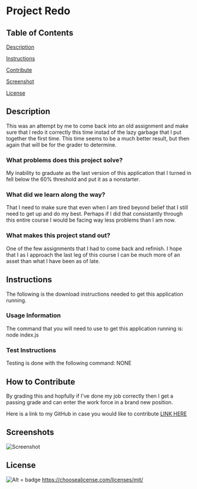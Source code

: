 # Project Redo

## Table of Contents

[Description](#description) <br>

[Instructions](#instruction) <br>

[Contribute](#contribute) <br> 

[Screenshot](#screenshot) <br> 

[License](#license) <br>


<a name="description"> </a>
## Description


This was an attempt by me to come back into an old assignment and make sure that I redo it correctly this time instad of the lazy garbage that I put together the first time. This time seems to be a much better result, but then again that will be for the grader to determine.

### What problems does this project solve?

My inability to graduate as the last version of this application that I turned in fell below the 60% threshold and put it as a nonstarter.

### What did we learn along the way?

That I need to make sure that even when I am tired beyond belief that I still need to get up and do my best. Perhaps if I did that consistantly through this entire course I would be facing way less problems than I am now.

### What makes this project stand out?

One of the few assignments that I had to come back and refinish. I hope that I as I approach the last leg of this course I can be much more of an asset than what I have been as of late.

<a name="instruction"> </a>

## Instructions

The following is the download instructions needed to get this application running.

### Usage Information

The command that you will need to use to get this application running is: node index.js

### Test Instructions

Testing is done with the following command: NONE

<a name="contribute"> </a>
  
## How to Contribute

By grading this and hopfully if I've done my job correctly then I get a passing grade and can enter the work force in a brand new position.

Here is a link to my GitHub in case you would like to contribute <a href="https://github.com/AdmiralCrunchy"> LINK HERE <a>

<a name="screenshot"> </a>
  
## Screenshots

<img src = "https://lh3.googleusercontent.com/2hDpuTi-0AMKvoZJGd-yKWvK4tKdQr_kLIpB_qSeMau2TNGCNidAosMEvrEXFO9G6tmlFlPQplpwiqirgrIPWnCKMvElaYgI-HiVvXc=w600" alt = "Screenshot">

  <a name="license"></a> 
  
  ## License

![Alt = badge](https://img.shields.io/badge/license-MIT-blueviolet) https://choosealicense.com/licenses/mit/

